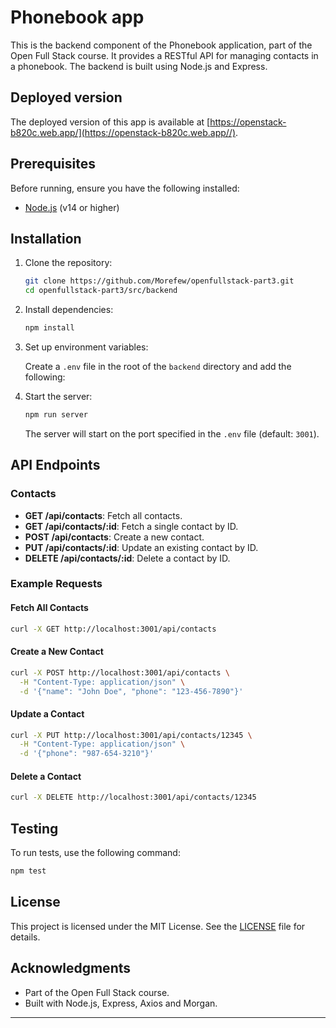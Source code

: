 # Phonebook app

This is the backend component of the Phonebook application, part of the Open
Full Stack course. It provides a RESTful API for managing contacts in a phonebook. The backend is built using Node.js and Express.

## Deployed version

The deployed version of this app is available at [https://openstack-b820c.web.app/](https://openstack-b820c.web.app//).

## Prerequisites

Before running, ensure you have the following installed:

- [Node.js](https://nodejs.org/) (v14 or higher)

## Installation

1. Clone the repository:

   ```bash
   git clone https://github.com/Morefew/openfullstack-part3.git
   cd openfullstack-part3/src/backend
   ```

2. Install dependencies:

   ```bash
   npm install
   ```

3. Set up environment variables:

   Create a `.env` file in the root of the `backend` directory and add the following:


4. Start the server:

   ```bash
   npm run server
   ```

   The server will start on the port specified in the `.env` file (default: `3001`).

## API Endpoints

### Contacts

- **GET /api/contacts**: Fetch all contacts.
- **GET /api/contacts/:id**: Fetch a single contact by ID.
- **POST /api/contacts**: Create a new contact.
- **PUT /api/contacts/:id**: Update an existing contact by ID.
- **DELETE /api/contacts/:id**: Delete a contact by ID.

### Example Requests

#### Fetch All Contacts

```bash
curl -X GET http://localhost:3001/api/contacts
```

#### Create a New Contact

```bash
curl -X POST http://localhost:3001/api/contacts \
  -H "Content-Type: application/json" \
  -d '{"name": "John Doe", "phone": "123-456-7890"}'
```

#### Update a Contact

```bash
curl -X PUT http://localhost:3001/api/contacts/12345 \
  -H "Content-Type: application/json" \
  -d '{"phone": "987-654-3210"}'
```

#### Delete a Contact

```bash
curl -X DELETE http://localhost:3001/api/contacts/12345
```

## Testing

To run tests, use the following command:

```bash
npm test
```

## License

This project is licensed under the MIT License. See the [LICENSE](LICENSE) file for details.

## Acknowledgments

- Part of the Open Full Stack course.
- Built with Node.js, Express, Axios and Morgan.

---